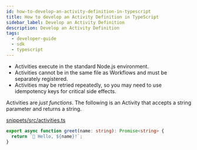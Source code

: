 ```yaml
---
id: how-to-develop-an-activity-definition-in-typescript
title: How to develop an Activity Definition in TypeScript
sidebar_label: Develop an Activity Definition
description: Develop an Activity Definition
tags:
  - developer-guide
  - sdk
  - typescript
---
```


- Activities execute in the standard Node.js environment.
- Activities cannot be in the same file as Workflows and must be separately registered.
- Activities may be retried repeatedly, so you may need to use idempotency keys for critical side effects.

Activities are _just functions_. The following is an Activity that accepts a string parameter and returns a string.

<!--SNIPSTART typescript-activity-fn -->

[snippets/src/activities.ts](https://github.com/temporalio/samples-typescript/blob/master/snippets/src/activities.ts)

```ts
export async function greet(name: string): Promise<string> {
  return `👋 Hello, ${name}!`;
}
```

<!--SNIPEND-->
